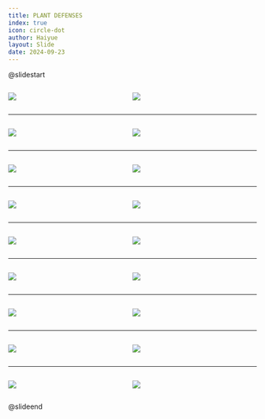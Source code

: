 ```yaml
---
title: PLANT DEFENSES
index: true
icon: circle-dot
author: Haiyue
layout: Slide
date: 2024-09-23
---
```

 
@slidestart

<div style="display:flex">
<div style="flex:1">

![](https://raw.githubusercontent.com/yclord/reading/refs/heads/master/english/Level-L/PLANT%20DEFENSES/001.webp)
</div>
<div style="flex:1">

![](https://raw.githubusercontent.com/yclord/reading/refs/heads/master/english/Level-L/PLANT%20DEFENSES/002.webp)
</div>
</div>

---

<div style="display:flex">
<div style="flex:1">

![](https://raw.githubusercontent.com/yclord/reading/refs/heads/master/english/Level-L/PLANT%20DEFENSES/003.webp)
</div>
<div style="flex:1">

![](https://raw.githubusercontent.com/yclord/reading/refs/heads/master/english/Level-L/PLANT%20DEFENSES/004.webp)
</div>
</div>

---

<div style="display:flex">
<div style="flex:1">

![](https://raw.githubusercontent.com/yclord/reading/refs/heads/master/english/Level-L/PLANT%20DEFENSES/005.webp)
</div>
<div style="flex:1">

![](https://raw.githubusercontent.com/yclord/reading/refs/heads/master/english/Level-L/PLANT%20DEFENSES/006.webp)
</div>
</div>

---

<div style="display:flex">
<div style="flex:1">

![](https://raw.githubusercontent.com/yclord/reading/refs/heads/master/english/Level-L/PLANT%20DEFENSES/007.webp)
</div>
<div style="flex:1">

![](https://raw.githubusercontent.com/yclord/reading/refs/heads/master/english/Level-L/PLANT%20DEFENSES/008.webp)
</div>
</div>

---

<div style="display:flex">
<div style="flex:1">

![](https://raw.githubusercontent.com/yclord/reading/refs/heads/master/english/Level-L/PLANT%20DEFENSES/009.webp)
</div>
<div style="flex:1">

![](https://raw.githubusercontent.com/yclord/reading/refs/heads/master/english/Level-L/PLANT%20DEFENSES/010.webp)
</div>
</div>

---

<div style="display:flex">
<div style="flex:1">

![](https://raw.githubusercontent.com/yclord/reading/refs/heads/master/english/Level-L/PLANT%20DEFENSES/011.webp)
</div>
<div style="flex:1">

![](https://raw.githubusercontent.com/yclord/reading/refs/heads/master/english/Level-L/PLANT%20DEFENSES/012.webp)
</div>
</div>

---

<div style="display:flex">
<div style="flex:1">

![](https://raw.githubusercontent.com/yclord/reading/refs/heads/master/english/Level-L/PLANT%20DEFENSES/013.webp)
</div>
<div style="flex:1">

![](https://raw.githubusercontent.com/yclord/reading/refs/heads/master/english/Level-L/PLANT%20DEFENSES/014.webp)
</div>
</div>

---

<div style="display:flex">
<div style="flex:1">

![](https://raw.githubusercontent.com/yclord/reading/refs/heads/master/english/Level-L/PLANT%20DEFENSES/015.webp)
</div>
<div style="flex:1">

![](https://raw.githubusercontent.com/yclord/reading/refs/heads/master/english/Level-L/PLANT%20DEFENSES/016.webp)
</div>
</div>

---

<div style="display:flex">
<div style="flex:1">

![](https://raw.githubusercontent.com/yclord/reading/refs/heads/master/english/Level-L/PLANT%20DEFENSES/017.webp)
</div>
<div style="flex:1">

![](https://raw.githubusercontent.com/yclord/reading/refs/heads/master/english/Level-L/PLANT%20DEFENSES/018.webp)
</div>
</div>

@slideend